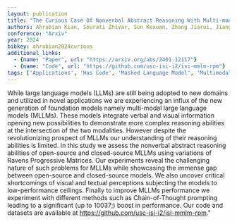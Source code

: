 ```yaml
---
layout: publication
title: "The Curious Case Of Nonverbal Abstract Reasoning With Multi-modal Large Language Models"
authors: Ahrabian Kian, Sourati Zhivar, Sun Kexuan, Zhang Jiarui, Jiang Yifan, Morstatter Fred, Pujara Jay
conference: "Arxiv"
year: 2024
bibkey: ahrabian2024curious
additional_links:
  - {name: "Paper", url: "https://arxiv.org/abs/2401.12117"}
  - {name: "Code", url: "https://github.com/usc-isi-i2/isi-mmlm-rpm"}
tags: ['Applications', 'Has Code', 'Masked Language Model', 'Multimodal Models', 'Prompting']
---
```

While large language models (LLMs) are still being adopted to new domains and utilized in novel applications we are experiencing an influx of the new generation of foundation models namely multi-modal large language models (MLLMs). These models integrate verbal and visual information opening new possibilities to demonstrate more complex reasoning abilities at the intersection of the two modalities. However despite the revolutionizing prospect of MLLMs our understanding of their reasoning abilities is limited. In this study we assess the nonverbal abstract reasoning abilities of open-source and closed-source MLLMs using variations of Ravens Progressive Matrices. Our experiments reveal the challenging nature of such problems for MLLMs while showcasing the immense gap between open-source and closed-source models. We also uncover critical shortcomings of visual and textual perceptions subjecting the models to low-performance ceilings. Finally to improve MLLMs performance we experiment with different methods such as Chain-of-Thought prompting leading to a significant (up to 10037;) boost in performance. Our code and datasets are available at https://github.com/usc-isi-i2/isi-mmlm-rpm."
